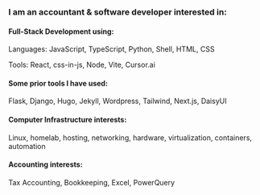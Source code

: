 ### I am an accountant & software developer interested in:

#### Full-Stack Development using:
Languages:
JavaScript, TypeScript, Python, Shell, HTML, CSS

Tools:
React, css-in-js, Node, Vite, Cursor.ai

#### Some prior tools I have used:
Flask, Django, Hugo, Jekyll, Wordpress, Tailwind, Next.js, DaisyUI

#### Computer Infrastructure interests:
Linux, homelab, hosting, networking, hardware, virtualization, containers, automation

#### Accounting interests:
Tax Accounting, Bookkeeping, Excel, PowerQuery

